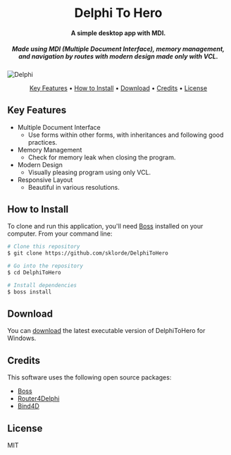 <h1 align="center">
  Delphi To Hero
  <br>
</h1>

<h4 align="center">A simple desktop app with MDI.</h4>

<h5 align="center">Made using MDI (Multiple Document Interface), memory management, and navigation by routes with modern design made only with VCL.</h4>

![Delphi](https://img.shields.io/badge/Made%20with-Delphi-red?style=for-the-badge&logo=Delphi&logoColor=red&logoWidth=15)

<p align="center">
  <a href="#key-features">Key Features</a> •
  <a href="#how-to-install">How to Install</a> •
  <a href="#download">Download</a> •
  <a href="#credits">Credits</a> •
  <a href="#license">License</a>
</p>

## Key Features
* Multiple Document Interface
  - Use forms within other forms, with inheritances and following good practices.
* Memory Management
  - Check for memory leak when closing the program.
* Modern Design
  - Visually pleasing program using only VCL.
* Responsive Layout
  - Beautiful in various resolutions.

## How to Install

To clone and run this application, you'll need [Boss](https://github.com/HashLoad/boss) installed on your computer. 
From your command line:

```bash
# Clone this repository
$ git clone https://github.com/sklorde/DelphiToHero

# Go into the repository
$ cd DelphiToHero

# Install dependencies
$ boss install
```

## Download
You can [download](https://github.com/sklorde/DelphiToHero/releases/) the latest executable version of DelphiToHero for Windows.

## Credits
This software uses the following open source packages:
- [Boss](https://github.com/HashLoad/boss)
- [Router4Delphi](https://github.com/bittencourtthulio/Router4Delphi)
- [Bind4D](https://github.com/bittencourtthulio/Bind4D)
## License

MIT


